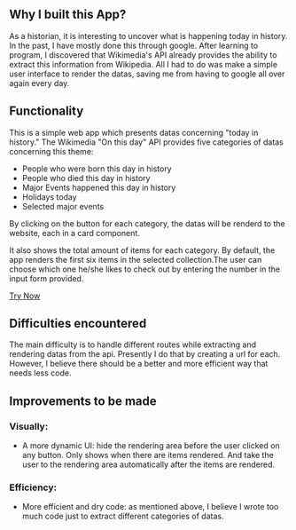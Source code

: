 ## Why I built this App?

As a historian, it is interesting to uncover what is happening today in history. In the past, I have mostly done this through google. After learning to program, I discovered that Wikimedia's API already provides the ability to extract this information from Wikipedia. All I had to do was make a simple user interface to render the datas, saving me from having to google all over again every day.

## Functionality

This is a simple web app which presents datas concerning "today in history." The Wikimedia "On this day" API provides five categories of datas concerning this theme:

- People who were born this day in history
- People who died this day in history
- Major Events happened this day in history
- Holidays today
- Selected major events

By clicking on the button for each category, the datas will be renderd to the website, each in a card component.

It also shows the total amount of items for each category. By default, the app renders the first six items in the selected collection.The user can choose which one he/she likes to check out by entering the number in the input form provided.

[Try Now](https://mmkrty.github.io/myprojects-history-today/)

## Difficulties encountered

The main difficulty is to handle different routes while extracting and rendering datas from the api. Presently I do that by creating a url for each. However, I believe there should be a better and more efficient way that needs less code.

## Improvements to be made

### Visually:

- A more dynamic UI: hide the rendering area before the user clicked on any button. Only shows when there are items rendered. And take the user to the rendering area automatically after the items are rendered.

### Efficiency:

- More efficient and dry code: as mentioned above, I believe I wrote too much code just to extract different categories of datas.
